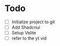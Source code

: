 # Todo

- [ ] Initialize project to git
- [ ] Add Shadcnui
- [ ] Setup Velite
- [ ] refer to the yt vid
